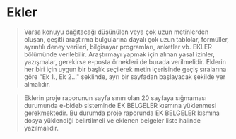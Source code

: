 # Ekler

> Varsa konuyu dağıtacağı düşünülen veya çok uzun metinlerden oluşan, çeşitli araştırma bulgularına dayalı çok uzun tablolar, formüller, ayrıntılı deney verileri, bilgisayar programları, anketler vb. EKLER bölümünde verilebilir. Araştırmayı yapmak için alınan yasal izinler, yazışmalar, gerekirse e-posta örnekleri de burada verilmelidir. Eklerin her biri için uygun bir başlık seçilerek metin içerisinde geçiş sıralarına göre "Ek 1., Ek 2..." şeklinde, ayrı bir sayfadan başlayacak şekilde yer almalıdır.

> Eklerin proje raporunun sayfa sınırı olan 20 sayfaya sığmaması durumunda e-bideb sisteminde EK BELGELER kısmına yüklenmesi gerekmektedir. Bu durumda proje raporunda EK BELGELER kısmına dosya yüklendiği belirtilmeli ve eklenen belgeler liste halinde yazılmalıdır.

